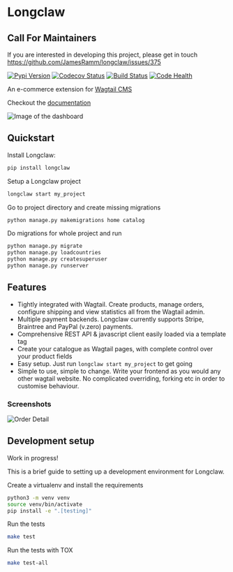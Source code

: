 # Longclaw

## Call For Maintainers

If you are interested in developing this project, please get in touch
https://github.com/JamesRamm/longclaw/issues/375

[![Pypi Version](https://badge.fury.io/py/longclaw.svg)](https://badge.fury.io/py/longclaw)
[![Codecov Status](https://codecov.io/gh/JamesRamm/longclaw/branch/master/graph/badge.svg)](https://codecov.io/gh/JamesRamm/longclaw)
[![Build Status](https://travis-ci.org/JamesRamm/longclaw.svg?branch=master)](https://travis-ci.org/JamesRamm/longclaw)
[![Code Health](https://landscape.io/github/JamesRamm/longclaw/master/landscape.svg?style=flat)](https://landscape.io/github/JamesRamm/longclaw/master)

An e-commerce extension for [Wagtail CMS](https://github.com/wagtail/wagtail)

Checkout the [documentation](https://longclawshop.github.io/longclaw/)

![Image of the dashboard](docs/assets/dashboard.png)

## Quickstart

Install Longclaw:

```bash
pip install longclaw
```

Setup a Longclaw project

```bash
longclaw start my_project
```

Go to project directory and create missing migrations 

```bash
python manage.py makemigrations home catalog
```

Do migrations for whole project and run 

```bash
python manage.py migrate
python manage.py loadcountries
python manage.py createsuperuser
python manage.py runserver
```

## Features

- Tightly integrated with Wagtail. Create products, manage orders, configure shipping and view statistics all from the Wagtail admin.
- Multiple payment backends. Longclaw currently supports Stripe, Braintree and PayPal (v.zero) payments.
- Comprehensive REST API & javascript client easily loaded via a template tag
- Create your catalogue as Wagtail pages, with complete control over your product fields
- Easy setup. Just run `longclaw start my_project` to get going
- Simple to use, simple to change. Write your frontend as you would any other wagtail website. No complicated overriding, forking etc in order to customise behaviour.


### Screenshots

![Order Detail](docs/assets/order_detail.png)

## Development setup

Work in progress!

This is a brief guide to setting up a development environment for Longclaw.

Create a virtualenv and install the requirements

```bash
python3 -m venv venv
source venv/bin/activate
pip install -e ".[testing]"
```

Run the tests

```bash
make test
```

Run the tests with TOX

```bash
make test-all
```
